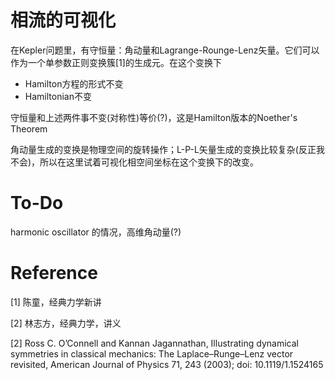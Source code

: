 # 相流的可视化
在Kepler问题里，有守恒量：角动量和Lagrange-Rounge-Lenz矢量。它们可以作为一个单参数正则变换簇[1]的生成元。在这个变换下
- Hamilton方程的形式不变
- Hamiltonian不变

守恒量和上述两件事不变(对称性)等价(?)，这是Hamilton版本的Noether's Theorem

角动量生成的变换是物理空间的旋转操作；L-P-L矢量生成的变换比较复杂(反正我不会)，所以在这里试着可视化相空间坐标在这个变换下的改变。

# To-Do
harmonic oscillator 的情况，高维角动量(?)
# Reference
[1] 陈童，经典力学新讲

[2] 林志方，经典力学，讲义

[2] Ross C. O’Connell and Kannan Jagannathan, Illustrating dynamical symmetries in classical mechanics: The Laplace–Runge–Lenz
vector revisited, American Journal of Physics 71, 243 (2003); doi: 10.1119/1.1524165
